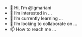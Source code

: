 - 👋 Hi, I’m @lgmariani
- 👀 I’m interested in ...
- 🌱 I’m currently learning ...
- 💞️ I’m looking to collaborate on ...
- 📫 How to reach me ...

<!---
lgmariani/lgmariani is a ✨ special ✨ repository because its `README.md` (this file) appears on your GitHub profile.
You can click the Preview link to take a look at your changes.
--->
